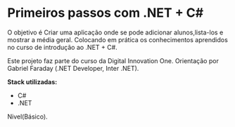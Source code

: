 # Primeiros passos com .NET + C# 
O objetivo é Criar uma aplicação onde se pode adicionar alunos,lista-los e mostrar a média geral.
Colocando em prática os conhecimentos aprendidos no curso de introdução ao .NET + C#.

Este projeto faz parte do curso da Digital Innovation One. Orientação por Gabriel Faraday (.NET Developer, Inter .NET).

**Stack utilizadas:**
* C#
* .NET

Nivel(Básico).
